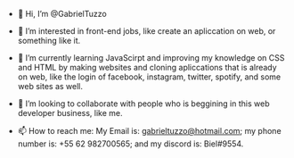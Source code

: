 - 👋 Hi, I’m @GabrielTuzzo

- 👀 I’m interested in front-end jobs, like create an apliccation on web, or something like it.

- 🌱 I’m currently learning JavaScirpt and improving my knowledge on CSS and HTML by making websites and cloning apliccations that is already on web, 
like the login of facebook, instagram, twitter, spotify, and some web sites as well.

- 💞️ I’m looking to collaborate with people who is beggining in this web developer business, like me. 

- 📫 How to reach me: My Email is: gabrieltuzzo@hotmail.com; my phone number is: +55 62 982700565; and my discord is: Biel#9554.

<!---
GabrielTuzzo/GabrielTuzzo is a ✨ special ✨ repository because its `README.md` (this file) appears on your GitHub profile.
You can click the Preview link to take a look at your changes.
--->
